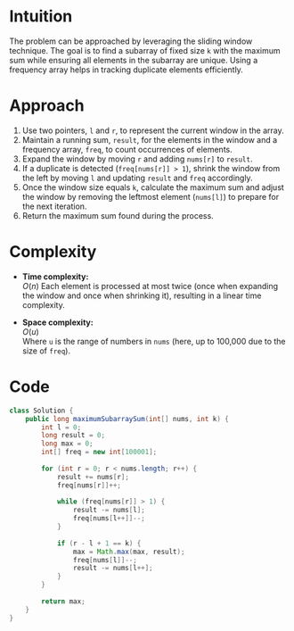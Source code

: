 # Intuition
The problem can be approached by leveraging the sliding window technique. The goal is to find a subarray of fixed size `k` with the maximum sum while ensuring all elements in the subarray are unique. Using a frequency array helps in tracking duplicate elements efficiently.

# Approach
1. Use two pointers, `l` and `r`, to represent the current window in the array.
2. Maintain a running sum, `result`, for the elements in the window and a frequency array, `freq`, to count occurrences of elements.
3. Expand the window by moving `r` and adding `nums[r]` to `result`.
4. If a duplicate is detected (`freq[nums[r]] > 1`), shrink the window from the left by moving `l` and updating `result` and `freq` accordingly.
5. Once the window size equals `k`, calculate the maximum sum and adjust the window by removing the leftmost element (`nums[l]`) to prepare for the next iteration.
6. Return the maximum sum found during the process.

# Complexity
- **Time complexity:**  
  $O(n)$ 
  Each element is processed at most twice (once when expanding the window and once when shrinking it), resulting in a linear time complexity.

- **Space complexity:**  
  $O(u)$  
  Where `u` is the range of numbers in `nums` (here, up to 100,000 due to the size of `freq`).

# Code
```java
class Solution {
    public long maximumSubarraySum(int[] nums, int k) {
        int l = 0;
        long result = 0;
        long max = 0;
        int[] freq = new int[100001];
        
        for (int r = 0; r < nums.length; r++) {
            result += nums[r];
            freq[nums[r]]++;
            
            while (freq[nums[r]] > 1) {
                result -= nums[l];
                freq[nums[l++]]--;
            }
            
            if (r - l + 1 == k) {
                max = Math.max(max, result);
                freq[nums[l]]--;
                result -= nums[l++];
            }
        }
        
        return max;
    }
}
```